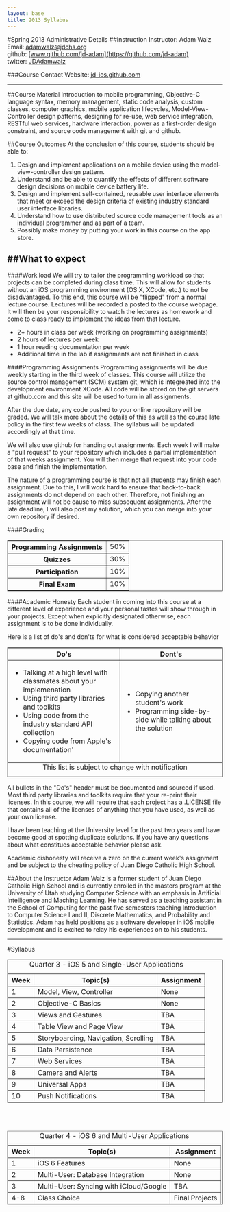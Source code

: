 ```yaml
---
layout: base
title: 2013 Syllabus
---
```

#Spring 2013 Administrative Details
##Instruction
Instructor: Adam Walz  
Email: <adamwalz@jdchs.org>  
github: [www.github.com/jd-adam](https://github.com/jd-adam)  
twitter: [JDAdamwalz](https://twitter.com/JDAdamwalz)

###Course Contact
Website: [jd-ios.github.com](http://jd-ios.github.com)

-------------------------------
##Course Material
Introduction to mobile programming, Objective-C language syntax,
memory management, static code analysis, custom classes, computer graphics,
mobile application lifecycles, Model-View-Controller design patterns,
designing for re-use, web service integration, RESTful web services,
hardware interaction, power as a first-order design constraint,
and source code management with git and github.

##Course Outcomes
At the conclusion of this course, students should be able to:

1.	Design and implement applications on a mobile device using the
	model-view-controller design pattern.
2.	Understand and be able to quantify the effects of different software
	design decisions on mobile device battery life.
3.	Design and implement self-contained, reusable user interface elements
	that meet or exceed the design criteria of existing industry standard
	user interface libraries.
4.	Understand how to use distributed source code management tools as an
	individual programmer and as part of a team.
5.	Possibly make money by putting your work in this course on the app store.

##What to expect
-------------------------------
####Work load
We will try to tailor the programming workload so that projects can be completed
during class time. This will allow for students without an iOS programming
environment (OS X, XCode, etc.) to not be disadvantaged. To this end, this course
will be "flipped" from a normal lecture course. Lectures will be recorded a posted
to the course webpage. It will then be your responsibility to watch the lectures
as homework and come to class ready to implement the ideas from that lecture.

- 2+ hours in class per week (working on programming assignments)
- 2 hours of lectures per week
- 1 hour reading documentation per week
- Additional time in the lab if assignments are not finished in class

####Programming Assignments
Programming assignments will be due weekly starting in the third week of classes. 
This course will utilize the source control management (SCM) system git, which is
integreated into the development environment XCode. All code will be stored on
the git servers at github.com and this site will be used to turn in all assignments.

After the due date, any code pushed to your online repository will be graded. We
will talk more about the details of this as well as the course late policy in 
the first few weeks of class. The syllabus will be updated accordingly at that
time.

We will also use github for handing out assignments. Each week I will make a
"pull request" to your repository which includes a partial implementation of that
weeks assignment. You will then merge that request into your code base and finish
the implementation.

The nature of a programming course is that not all students may finish each
assignment. Due to this, I will work hard to ensure that back-to-back assignments
do not depend on each other. Therefore, not finishing an assignment will not be
cause to miss subsequent assignments. After the late deadline, I will also post
my solution, which you can merge into your own repository if desired.

####Grading

<table border="1" cellpadding="5">
	<tr>
		<th>Programming Assignments</th>
		<td>50%</td>
	</tr>
	<tr>
		<th>Quizzes</th>
		<td>30%</td>
	</tr>
	<tr>
		<th>Participation</th>
		<td>10%</td>
	</tr>
	<tr>
		<th>Final Exam</th>
		<td>10%</td>
	</tr>
</table>

####Academic Honesty
Each student in coming into this course at a different level of experience and
your personal tastes will show through in your projects. Except when explicitly 
designated otherwise, each assignment is to be done individually.

Here is a list of do's and don'ts for what is considered acceptable behavior

<table border="1" cellpadding="5">
	<caption align="bottom">This list is subject to change with notification</caption>
	<tr>
		<th>Do's</th>
		<th>Dont's</th>
	</tr>
	<tr>
		<td><ul>
      <li>Talking at a high level with classmates about your implemenation</li>
      <li>Using third party libraries and toolkits</li>
      <li>Using code from the industry standard API collection</li>
      <li>Copying code from Apple's documentation'</li>
		</ul>
		</td>
		<td><ul>
      <li>Copying another student's work</li>
      <li>Programming side-by-side while talking about the solution</li>
		</ul>
		</td>
	</tr>
</table>

All bullets in the "Do's" header must be documented and sourced if used. Most
third party libraries and toolkits require that your re-print their licenses. 
In this course, we will require that each project has a .LICENSE file that 
contains all of the licenses of anything that you have used, as well as your 
own license. 

I have been teaching at the University level for the past two years and have
become good at spotting duplicate solutions. If you have any questions about
what constitues acceptable behavior please ask.

Academic dishonesty will receive a zero on the current week's assignment and be
subject to the cheating policy of Juan Diego Catholic High School.

##About the Instructor
Adam Walz is a former student of Juan Diego Catholic High School and is currently
enrolled in the masters program at the University of Utah studying Computer
Science with an emphasis in Artificial Intelligence and Maching Learning. He has
served as a teaching assistant in the School of Computing for the past five
semesters teaching Introduction to Computer Science I and II, Discrete Mathematics, 
and Probability and Statistics. Adam has held positions as a software developer
in iOS mobile development and is excited to relay his experiences on to his students.

-------------------------------

#Syllabus
<table border="1" cellpadding="10">
	<caption>Quarter 3 - iOS 5 and Single-User Applications</caption>
	<tr>
		<th>Week</th>
		<th>Topic(s)</th>
		<th>Assignment</th>
	</tr>
	<tr>
		<td>1</td>
		<td>Model, View, Controller</td>
		<td>None</td>
	</tr>
	<tr>
		<td>2</td>
		<td>Objective-C Basics</td>
		<td>None</td>
	</tr>
	<tr>
		<td>3</td>
		<td>Views and Gestures</td>
		<td>TBA</td>
	</tr>
	<tr>
		<td>4</td>
		<td>Table View and Page View</td>
		<td>TBA</td>
	</tr>
	<tr>
		<td>5</td>
		<td>Storyboarding, Navigation, Scrolling</td>
		<td>TBA</td>
	</tr>
	<tr>
		<td>6</td>
		<td>Data Persistence</td>
		<td>TBA</td>
	</tr>
	<tr>
		<td>7</td>
		<td>Web Services</td>
		<td>TBA</td>
	</tr>
	<tr>
		<td>8</td>
		<td>Camera and Alerts</td>
		<td>TBA</td>
	</tr>
	<tr>
		<td>9</td>
		<td>Universal Apps</td>
		<td>TBA</td>
	</tr>
	<tr>
		<td>10</td>
		<td>Push Notifications</td>
		<td>TBA</td>
	</tr>
</table>
<br/>
<br/>
<table border="1" cellpadding="10">
	<caption>Quarter 4 - iOS 6 and Multi-User Applications</caption>
	<tr>
		<th>Week</th>
		<th>Topic(s)</th>
		<th>Assignment</th>
	</tr>
	<tr>
		<td>1</td>
		<td>iOS 6 Features</td>
		<td>None</td>
	</tr>
	<tr>
		<td>2</td>
		<td>Multi-User: Database Integration</td>
		<td>None</td>
	</tr>
	<tr>
		<td>3</td>
		<td>Multi-User: Syncing with iCloud/Google</td>
		<td>TBA</td>
	</tr>
	<tr>
		<td>4-8</td>
		<td>Class Choice</td>
		<td>Final Projects</td>
	</tr>

</table>